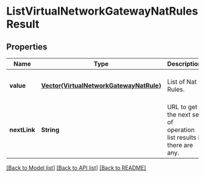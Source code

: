 # ListVirtualNetworkGatewayNatRulesResult


## Properties
Name | Type | Description | Notes
------------ | ------------- | ------------- | -------------
**value** | [**Vector{VirtualNetworkGatewayNatRule}**](VirtualNetworkGatewayNatRule.md) | List of Nat Rules. | [optional] [default to nothing]
**nextLink** | **String** | URL to get the next set of operation list results if there are any. | [optional] [default to nothing]


[[Back to Model list]](../README.md#models) [[Back to API list]](../README.md#api-endpoints) [[Back to README]](../README.md)


